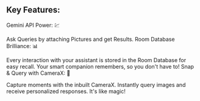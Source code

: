 ## Key Features:
Gemini API Power: 💹

Ask Queries by attaching Pictures and get Results.
Room Database Brilliance: 📊

Every interaction with your assistant is stored in the Room Database for easy recall.
Your smart companion remembers, so you don't have to!
Snap & Query with CameraX: 📸

Capture moments with the inbuilt CameraX.
Instantly query images and receive personalized responses. It's like magic!
